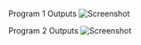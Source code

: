 Program 1 Outputs
![Screenshot](https://user-images.githubusercontent.com/123573986/218189244-aa31e803-a0cf-4a3d-97ff-44d833b1b142.png)


Program 2 Outputs
![Screenshot](https://user-images.githubusercontent.com/123573986/217627382-061c212b-f694-42d7-83d2-824858c34d55.png)
